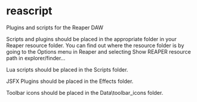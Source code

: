 # reascript
Plugins and scripts for the Reaper DAW

Scripts and plugins should be placed in the appropriate folder in your Reaper resource folder. You can find out where the resource folder is by going to the Options menu in Reaper and selecting Show REAPER resource path in explorer/finder...

Lua scripts should be placed in the Scripts folder.

JSFX Plugins should be placed in the Effects folder.

Toolbar icons should be placed in the Data\toolbar_icons folder.
